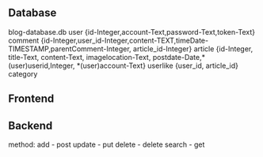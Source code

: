 ## Database

blog-database.db
user {id-Integer,account-Text,password-Text,token-Text}   
comment {id-Integer,user_id-Integer,content-TEXT,timeDate-TIMESTAMP,parentComment-Integer, article_id-Integer}
article {id-Integer, title-Text, content-Text, imagelocation-Text, postdate-Date,*(user)userid,Integer, *(user)account-Text}
userlike  {user_id, article_id}
category 

## Frontend



## Backend

method:
add - post
update - put
delete - delete
search - get

